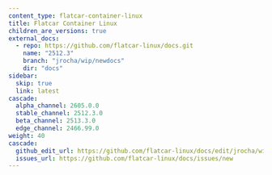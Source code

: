 ```yaml
---
content_type: flatcar-container-linux
title: Flatcar Container Linux
children_are_versions: true
external_docs:
  - repo: https://github.com/flatcar-linux/docs.git
    name: "2512.3"
    branch: "jrocha/wip/newdocs"
    dir: "docs"
sidebar:
  skip: true
  link: latest
cascade:
  alpha_channel: 2605.0.0
  stable_channel: 2512.3.0
  beta_channel: 2513.3.0
  edge_channel: 2466.99.0
weight: 40
cascade:
  github_edit_url: https://github.com/flatcar-linux/docs/edit/jrocha/wip/newdocs/docs/
  issues_url: https://github.com/flatcar-linux/docs/issues/new
---
```

